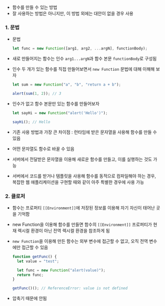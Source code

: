 - 함수를 만들 수 있는 방법
- 잘 사용하는 방법은 아니지만, 이 방법 외에는 대안이 없을 경우 사용

### 1. 문법

- 문법
  ```javascript
  let func = new Function([arg1, arg2, ...argN], functionBody);
  ```
- 새로 만들어지는 함수는 인수 `arg1...argN`과 함수 본문 `functionBody`로 구성됨
- 인수 두 개가 있는 함수를 직접 만들어보면서 `new Function` 문법에 대해 이해해 보자

  ```javascript
  let sum = new Function("a", "b", "return a + b");

  alert(sum(1, 2)); // 3
  ```

- 인수가 없고 함수 본문만 있는 함수를 만들어보자

  ```javascript
  let sayHi = new Function("alert('Hello')");

  sayHi(); // Hello
  ```

- 기존 사용 방법과 가장 큰 차이점 : 런타임에 받은 문자열을 사용해 함수를 만들 수 있음
- 어떤 문자열도 함수로 바꿀 수 있음
- 서버에서 전달받은 문자열을 이용해 새로운 함수를 만들고, 이를 실행하는 것도 가능
- 서버에서 코드를 받거나 템플릿을 사용해 함수를 동적으로 컴파일해야 하는 경우, 복잡한 웹 애플리케이션을 구현할 때와 같이 아주 특별한 경우에 사용 가능

### 2. 클로저

- 함수는 프로퍼티 `[[Environment]]`에 저장된 정보를 이용해 자기 자신이 태어난 곳을 기억함
- new Function을 이용해 함수를 만들면 함수의 `[[Environment]]` 프로퍼티가 현재 렉시컬 환경이 아닌 전역 렉시컬 환경을 참조하게 됨
- `new Function`을 이용해 만든 함수는 외부 변수에 접근할 수 없고, 오직 전역 변수에만 접근할 수 있음

  ```javascript
  function getFunc() {
    let value = "test";

    let func = new Function("alert(value)");
    return func;
  }

  getFunc()(); // ReferenceError: value is not defined
  ```

- 압축기 때문에 안됨
